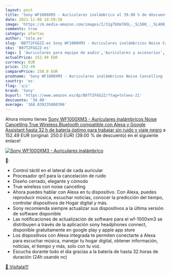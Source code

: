```yaml
---
layout: post
title: 'Sony WF1000XM3 - Auriculares inalámbrico al 39.00 % de descuento'
date: 2021-11-08 14:59:58
image: 'https://m.media-amazon.com/images/I/31g7bOm7A5L._SL500_._SL400_.jpg'
comments: true
category: ofertas
author: 'tole.es'
slug: 'B07T2FGG2Z-es Sony WF1000XM3 - Auriculares inalámbricos Noise Cancelling...'
sku: 'B07T2FGG2Z-es'
tags: [ 'Auriculares para equipo de audio','Auriculares y accesorios','Electrónica','alexa','sony', ]
actualPrice: 152.49 EUR
currency: EUR
price: 152.49
comparePrice: 250.0 EUR
prodname: 'Sony WF1000XM3 - Auriculares inalámbricos Noise Cancelling  True Wireless  Bluetooth  compatible con Alexa y Google Assistant  hasta 32 h de batería  óptimo para trabajar sin ruido y viaje   negro'
country: 'es'
flag: '🇪🇸'
brand: 'Sony'
buyurl: 'https://www.amazon.es/dp/B07T2FGG2Z/?tag=tolees-21'
descuento: '39.00'
average: '168.039235880396'
---
```


Ahora mismo tienes [Sony WF1000XM3 - Auriculares inalámbricos Noise Cancelling  True Wireless  Bluetooth  compatible con Alexa y Google Assistant  hasta 32 h de batería  óptimo para trabajar sin ruido y viaje   negro](https://www.amazon.es/dp/B07T2FGG2Z/?tag=tolees-21) a 152.49 EUR (original: 250.0 EUR) (39.00 %  de descuento) en el siguiente enlace!

[![Sony WF1000XM3 - Auriculares inalámbrico](https://m.media-amazon.com/images/I/31g7bOm7A5L._SL500_._SL400_.jpg)](https://www.amazon.es/dp/B07T2FGG2Z/?tag=tolees-21)

🔎:

- Control táctil en el lateral de cada auricular
- Procesador qn1 para la cancelación de ruido
- Diseño cerrado, elegante y cómodo
- True wireless con noise cancelling
- Ahora puedes hablar con Alexa en tu dispositivo. Con Alexa, puedes reproducir música, escuchar noticias, conocer la predicción del tiempo, controlar dispositivos de Hogar digital y más.
- Sony recomienda siempre actualizar sus dispositivos a la última versión de software disponible
- Las notificaciones de actualización de software para el wf-1000xm3 se distribuyen a través de la aplicación sony headphones connect, disponible gratuitamente en google play y apple app store
- Los dispositivos con Alexa integrada te permiten conectarte a Alexa para escuchar música, manejar tu hogar digital, obtener información, noticias, el tiempo y más, solo con tu voz.
- Escucha durante todo el día gracias a la batería de hasta 32.horas de duración (24h usando nc)

[🛒 Visítala!!!](https://www.amazon.es/dp/B07T2FGG2Z/?tag=tolees-21)
